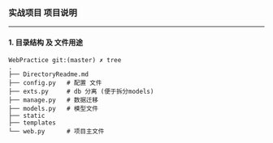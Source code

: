 ### 实战项目 项目说明

----

#### 1. 目录结构 及 文件用途

```
WebPractice git:(master) ✗ tree
.
├── DirectoryReadme.md
├── config.py   # 配置 文件
├── exts.py     # db 分离 (便于拆分models)
├── manage.py   # 数据迁移
├── models.py   # 模型文件
├── static      
├── templates
└── web.py      # 项目主文件

```